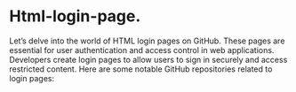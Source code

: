 # Html-login-page.
Let’s delve into the world of HTML login pages on GitHub. These pages are essential for user authentication and access control in web applications. Developers create login pages to allow users to sign in securely and access restricted content. Here are some notable GitHub repositories related to login pages:
